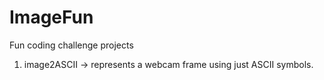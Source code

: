 # ImageFun

Fun coding challenge projects

1. image2ASCII -> represents a webcam frame using just ASCII symbols.
